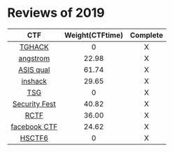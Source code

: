 # Reviews of 2019

|              CTF              | Weight(CTFtime) | Complete |
| :---------------------------: | :-------------: | :------: |
|       [TGHACK](TGHACK/)       |        0        |    X     |
|     [angstrom](angstrom/)     |      22.98      |    X     |
|       [ASIS qual](ASIS/)       |      61.74      |    X     |
|      [inshack](inshack/)      |      29.65      |    X     |
|          [TSG](TSG/)          |        0        |    X     |
| [Security Fest](securityFest/) |      40.82      |    X     |
|         [RCTF](rctf/)         |      36.00      |    X     |
|   [facebook CTF](facebook/)   |      24.62      |    X     |
|       [HSCTF6](hsctf6/)       |        0        |    X     |



